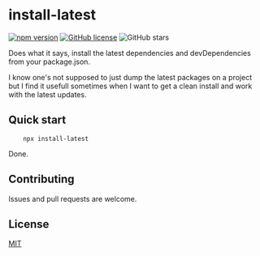# install-latest

[![npm version](https://badge.fury.io/js/install-latest.svg)](https://www.npmjs.com/package/install-latest)
[![GitHub license](https://img.shields.io/github/license/rfoel/install-latest.svg)](https://github.com/rfoel/install-latest/blob/master/LICENSE) ![GitHub stars](https://img.shields.io/github/stars/rfoel/install-latest?style=social)

Does what it says, install the latest dependencies and devDependencies from your package.json.

I know one's not supposed to just dump the latest packages on a project but I find it usefull sometimes when I want to get a clean install and work with the latest updates.

## Quick start

```
    npx install-latest
```

Done.

## Contributing

Issues and pull requests are welcome.

## License

[MIT](https://github.com/rfoell/install-latest/blob/master/LICENSE)
